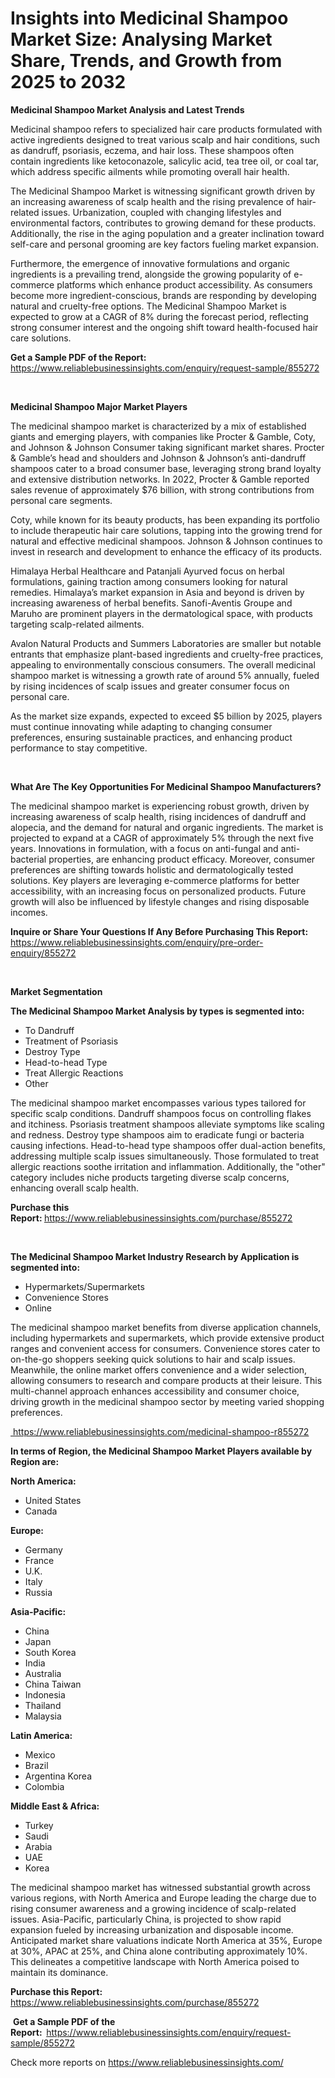 <p><h1>Insights into Medicinal Shampoo Market Size: Analysing Market Share, Trends, and Growth from 2025 to 2032</h1></p><p><strong>Medicinal Shampoo Market Analysis and Latest Trends</strong></p>
<p><p>Medicinal shampoo refers to specialized hair care products formulated with active ingredients designed to treat various scalp and hair conditions, such as dandruff, psoriasis, eczema, and hair loss. These shampoos often contain ingredients like ketoconazole, salicylic acid, tea tree oil, or coal tar, which address specific ailments while promoting overall hair health.</p><p>The Medicinal Shampoo Market is witnessing significant growth driven by an increasing awareness of scalp health and the rising prevalence of hair-related issues. Urbanization, coupled with changing lifestyles and environmental factors, contributes to growing demand for these products. Additionally, the rise in the aging population and a greater inclination toward self-care and personal grooming are key factors fueling market expansion.</p><p>Furthermore, the emergence of innovative formulations and organic ingredients is a prevailing trend, alongside the growing popularity of e-commerce platforms which enhance product accessibility. As consumers become more ingredient-conscious, brands are responding by developing natural and cruelty-free options. The Medicinal Shampoo Market is expected to grow at a CAGR of 8% during the forecast period, reflecting strong consumer interest and the ongoing shift toward health-focused hair care solutions.</p></p>
<p><strong>Get a Sample PDF of the Report:&nbsp;</strong> <a href="https://www.reliablebusinessinsights.com/enquiry/request-sample/855272?utm_campaign=3213&utm_medium=2&utm_source=Github&utm_content=ia&utm_term=08032025&utm_id=medicinal-shampoo">https://www.reliablebusinessinsights.com/enquiry/request-sample/855272</a></p>
<p>&nbsp;</p>
<p><strong>Medicinal Shampoo Major Market Players</strong></p>
<p><p>The medicinal shampoo market is characterized by a mix of established giants and emerging players, with companies like Procter & Gamble, Coty, and Johnson & Johnson Consumer taking significant market shares. Procter & Gamble’s head and shoulders and Johnson & Johnson’s anti-dandruff shampoos cater to a broad consumer base, leveraging strong brand loyalty and extensive distribution networks. In 2022, Procter & Gamble reported sales revenue of approximately $76 billion, with strong contributions from personal care segments.</p><p>Coty, while known for its beauty products, has been expanding its portfolio to include therapeutic hair care solutions, tapping into the growing trend for natural and effective medicinal shampoos. Johnson & Johnson continues to invest in research and development to enhance the efficacy of its products. </p><p>Himalaya Herbal Healthcare and Patanjali Ayurved focus on herbal formulations, gaining traction among consumers looking for natural remedies. Himalaya’s market expansion in Asia and beyond is driven by increasing awareness of herbal benefits. Sanofi-Aventis Groupe and Maruho are prominent players in the dermatological space, with products targeting scalp-related ailments.</p><p>Avalon Natural Products and Summers Laboratories are smaller but notable entrants that emphasize plant-based ingredients and cruelty-free practices, appealing to environmentally conscious consumers. The overall medicinal shampoo market is witnessing a growth rate of around 5% annually, fueled by rising incidences of scalp issues and greater consumer focus on personal care.</p><p>As the market size expands, expected to exceed $5 billion by 2025, players must continue innovating while adapting to changing consumer preferences, ensuring sustainable practices, and enhancing product performance to stay competitive.</p></p>
<p>&nbsp;</p>
<p><strong>What Are The Key Opportunities For Medicinal Shampoo Manufacturers?</strong></p>
<p><p>The medicinal shampoo market is experiencing robust growth, driven by increasing awareness of scalp health, rising incidences of dandruff and alopecia, and the demand for natural and organic ingredients. The market is projected to expand at a CAGR of approximately 5% through the next five years. Innovations in formulation, with a focus on anti-fungal and anti-bacterial properties, are enhancing product efficacy. Moreover, consumer preferences are shifting towards holistic and dermatologically tested solutions. Key players are leveraging e-commerce platforms for better accessibility, with an increasing focus on personalized products. Future growth will also be influenced by lifestyle changes and rising disposable incomes.</p></p>
<p><strong>Inquire or Share Your Questions If Any Before Purchasing This Report:</strong> <a href="https://www.reliablebusinessinsights.com/enquiry/pre-order-enquiry/855272?utm_campaign=3213&utm_medium=2&utm_source=Github&utm_content=ia&utm_term=08032025&utm_id=medicinal-shampoo">https://www.reliablebusinessinsights.com/enquiry/pre-order-enquiry/855272</a></p>
<p>&nbsp;</p>
<p><strong>Market Segmentation</strong></p>
<p><strong>The Medicinal Shampoo Market Analysis by types is segmented into:</strong></p>
<p><ul><li>To Dandruff</li><li>Treatment of Psoriasis</li><li>Destroy Type</li><li>Head-to-head Type</li><li>Treat Allergic Reactions</li><li>Other</li></ul></p>
<p><p>The medicinal shampoo market encompasses various types tailored for specific scalp conditions. Dandruff shampoos focus on controlling flakes and itchiness. Psoriasis treatment shampoos alleviate symptoms like scaling and redness. Destroy type shampoos aim to eradicate fungi or bacteria causing infections. Head-to-head type shampoos offer dual-action benefits, addressing multiple scalp issues simultaneously. Those formulated to treat allergic reactions soothe irritation and inflammation. Additionally, the "other" category includes niche products targeting diverse scalp concerns, enhancing overall scalp health.</p></p>
<p><strong>Purchase this Report:&nbsp;</strong><a href="https://www.reliablebusinessinsights.com/purchase/855272?utm_campaign=3213&utm_medium=2&utm_source=Github&utm_content=ia&utm_term=08032025&utm_id=medicinal-shampoo">https://www.reliablebusinessinsights.com/purchase/855272</a></p>
<p>&nbsp;</p>
<p><strong>The Medicinal Shampoo Market Industry Research by Application is segmented into:</strong></p>
<p><ul><li>Hypermarkets/Supermarkets</li><li>Convenience Stores</li><li>Online</li></ul></p>
<p><p>The medicinal shampoo market benefits from diverse application channels, including hypermarkets and supermarkets, which provide extensive product ranges and convenient access for consumers. Convenience stores cater to on-the-go shoppers seeking quick solutions to hair and scalp issues. Meanwhile, the online market offers convenience and a wider selection, allowing consumers to research and compare products at their leisure. This multi-channel approach enhances accessibility and consumer choice, driving growth in the medicinal shampoo sector by meeting varied shopping preferences.</p></p>
<p><a href="https://www.reliablebusinessinsights.com/medicinal-shampoo-r855272?utm_campaign=3213&utm_medium=2&utm_source=Github&utm_content=ia&utm_term=08032025&utm_id=medicinal-shampoo">&nbsp;https://www.reliablebusinessinsights.com/medicinal-shampoo-r855272</a></p>
<p><strong>In terms of Region, the Medicinal Shampoo Market Players available by Region are:</strong></p>
<p>
    <p> <strong> North America: </strong>
        <ul>
            <li>United States</li>
            <li>Canada</li>
        </ul>
        </p> 
    <p> <strong> Europe: </strong>
        <ul>
            <li>Germany</li>
            <li>France</li>
            <li>U.K.</li>
            <li>Italy</li>
            <li>Russia</li>
        </ul>
        </p> 
    <p> <strong> Asia-Pacific: </strong>
        <ul>
            <li>China</li>
            <li>Japan</li>
            <li>South Korea</li>
            <li>India</li>
            <li>Australia</li>
            <li>China Taiwan</li>
            <li>Indonesia</li>
            <li>Thailand</li>
            <li>Malaysia</li>
        </ul>
        </p> 
    <p> <strong> Latin America: </strong>
        <ul>
            <li>Mexico</li>
            <li>Brazil</li>
            <li>Argentina Korea</li>
            <li>Colombia</li>
        </ul>
        </p> 
    <p> <strong> Middle East & Africa: </strong>
        <ul>
            <li>Turkey</li>
            <li>Saudi</li>
            <li>Arabia</li>
            <li>UAE</li>
            <li>Korea</li>
        </ul>
    </p>
    </p>
<p><p>The medicinal shampoo market has witnessed substantial growth across various regions, with North America and Europe leading the charge due to rising consumer awareness and a growing incidence of scalp-related issues. Asia-Pacific, particularly China, is projected to show rapid expansion fueled by increasing urbanization and disposable income. Anticipated market share valuations indicate North America at 35%, Europe at 30%, APAC at 25%, and China alone contributing approximately 10%. This delineates a competitive landscape with North America poised to maintain its dominance.</p></p>
<p><strong>Purchase this Report: </strong><a href="https://www.reliablebusinessinsights.com/purchase/855272?utm_campaign=3213&utm_medium=2&utm_source=Github&utm_content=ia&utm_term=08032025&utm_id=medicinal-shampoo">https://www.reliablebusinessinsights.com/purchase/855272</a></p>
<p>&nbsp;<strong>Get a Sample PDF of the Report:&nbsp;&nbsp;</strong><a href="https://www.reliablebusinessinsights.com/enquiry/request-sample/855272?utm_campaign=3213&utm_medium=2&utm_source=Github&utm_content=ia&utm_term=08032025&utm_id=medicinal-shampoo">https://www.reliablebusinessinsights.com/enquiry/request-sample/855272</a></p>
<p><strong></strong></p>
<p>Check more reports on <a href="https://www.reliablebusinessinsights.com/?utm_campaign=3213&utm_medium=2&utm_source=Github&utm_content=ia&utm_term=08032025&utm_id=medicinal-shampoo">https://www.reliablebusinessinsights.com/</a></p>